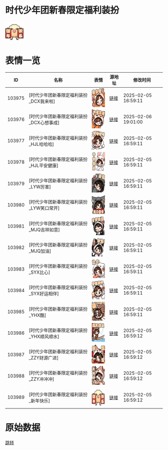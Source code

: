 # 时代少年团新春限定福利装扮

<img src="./cover.png" height="60" alt="cover" />

# 表情一览

|ID|名称|表情|源地址|修改时间|
|----|----|----|----|----|
|103975|[时代少年团新春限定福利装扮_DCX我来啦]|<img src="./pic/103975_%5B时代少年团新春限定福利装扮_DCX我来啦%5D.png" height="60" alt="DCX我来啦"/>|[链接](https://i0.hdslb.com/bfs/emote/69696c8d476db9cc617fa824828e4c74e1dd677b.png)|2025-02-05 16:59:11|
|103976|[时代少年团新春限定福利装扮_DCX心想事成]|<img src="./pic/103976_%5B时代少年团新春限定福利装扮_DCX心想事成%5D.png" height="60" alt="DCX心想事成"/>|[链接](https://i0.hdslb.com/bfs/emote/d2bbae4002fbf551fbefbfd7a6571119131db3f6.png)|2025-02-06 19:01:00|
|103977|[时代少年团新春限定福利装扮_HJL哈哈哈]|<img src="./pic/103977_%5B时代少年团新春限定福利装扮_HJL哈哈哈%5D.png" height="60" alt="HJL哈哈哈"/>|[链接](https://i0.hdslb.com/bfs/emote/00f18f2d0a8a4272595337dfe21a301a4c054489.png)|2025-02-05 16:59:11|
|103978|[时代少年团新春限定福利装扮_HJL平安健康]|<img src="./pic/103978_%5B时代少年团新春限定福利装扮_HJL平安健康%5D.png" height="60" alt="HJL平安健康"/>|[链接](https://i0.hdslb.com/bfs/emote/996bfb42ab5027fdd3f0487c0cdc832cd1b2def1.png)|2025-02-05 16:59:11|
|103979|[时代少年团新春限定福利装扮_LYW厉害]|<img src="./pic/103979_%5B时代少年团新春限定福利装扮_LYW厉害%5D.png" height="60" alt="LYW厉害"/>|[链接](https://i0.hdslb.com/bfs/emote/9214a91de86eec6db85066808ac387ee6ce3ea41.png)|2025-02-05 16:59:11|
|103980|[时代少年团新春限定福利装扮_LYW笑口常开]|<img src="./pic/103980_%5B时代少年团新春限定福利装扮_LYW笑口常开%5D.png" height="60" alt="LYW笑口常开"/>|[链接](https://i0.hdslb.com/bfs/emote/68ed09951b4fb78c58bae017a0131760aab2a615.png)|2025-02-05 16:59:11|
|103981|[时代少年团新春限定福利装扮_MJQ吉祥如意]|<img src="./pic/103981_%5B时代少年团新春限定福利装扮_MJQ吉祥如意%5D.png" height="60" alt="MJQ吉祥如意"/>|[链接](https://i0.hdslb.com/bfs/emote/26c67a64fb949ba6096dac6933987d3c2eaeae60.png)|2025-02-05 16:59:11|
|103982|[时代少年团新春限定福利装扮_MJQ加油]|<img src="./pic/103982_%5B时代少年团新春限定福利装扮_MJQ加油%5D.png" height="60" alt="MJQ加油"/>|[链接](https://i0.hdslb.com/bfs/emote/b64e4fedaa68671020c9aab0175b5b4dbe516cc8.png)|2025-02-05 16:59:11|
|103983|[时代少年团新春限定福利装扮_SYX比心]|<img src="./pic/103983_%5B时代少年团新春限定福利装扮_SYX比心%5D.png" height="60" alt="SYX比心"/>|[链接](https://i0.hdslb.com/bfs/emote/b6ca611ad1b1eed7bc6f3e50233f5f0b890a177e.png)|2025-02-05 16:59:11|
|103984|[时代少年团新春限定福利装扮_SYX好运相伴]|<img src="./pic/103984_%5B时代少年团新春限定福利装扮_SYX好运相伴%5D.png" height="60" alt="SYX好运相伴"/>|[链接](https://i0.hdslb.com/bfs/emote/75914f411f0ec2e343985146ea82f2eab8b30c42.png)|2025-02-05 16:59:11|
|103985|[时代少年团新春限定福利装扮_YHX酷]|<img src="./pic/103985_%5B时代少年团新春限定福利装扮_YHX酷%5D.png" height="60" alt="YHX酷"/>|[链接](https://i0.hdslb.com/bfs/emote/4d49313c2ab48c796de96900793a7ccb0f2fb49f.png)|2025-02-05 16:59:11|
|103986|[时代少年团新春限定福利装扮_YHX顺风顺水]|<img src="./pic/103986_%5B时代少年团新春限定福利装扮_YHX顺风顺水%5D.png" height="60" alt="YHX顺风顺水"/>|[链接](https://i0.hdslb.com/bfs/emote/1e7df5da9f14fbf86137c893337248be5cd5d8aa.png)|2025-02-05 16:59:12|
|103987|[时代少年团新春限定福利装扮_ZZY财源广进]|<img src="./pic/103987_%5B时代少年团新春限定福利装扮_ZZY财源广进%5D.png" height="60" alt="ZZY财源广进"/>|[链接](https://i0.hdslb.com/bfs/emote/e8476cbc342c68ec5075820ee8652cd13fe7628a.png)|2025-02-05 16:59:12|
|103988|[时代少年团新春限定福利装扮_ZZY冲冲冲]|<img src="./pic/103988_%5B时代少年团新春限定福利装扮_ZZY冲冲冲%5D.png" height="60" alt="ZZY冲冲冲"/>|[链接](https://i0.hdslb.com/bfs/emote/a18f424d63cc09f52ee4e301f8c1fe5eca0c04dd.png)|2025-02-05 16:59:12|
|103989|[时代少年团新春限定福利装扮_新年快乐]|<img src="./pic/103989_%5B时代少年团新春限定福利装扮_新年快乐%5D.png" height="60" alt="新年快乐"/>|[链接](https://i0.hdslb.com/bfs/emote/a1487918622f6485f0555d5909bd9f2c3279cf67.png)|2025-02-05 16:59:12|

# 原始数据

[跳转](./raw.json)

